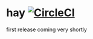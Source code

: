 # hay [![CircleCI](https://circleci.com/gh/hayjs/hay/tree/master.svg?style=svg)](https://circleci.com/gh/hayjs/hay/tree/master)

first release coming very shortly
